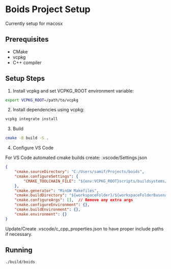 # Boids Project Setup

Currently setup for macosx

## Prerequisites
- CMake
- vcpkg
- C++ compiler

## Setup Steps

1. Install vcpkg and set VCPKG_ROOT environment variable:
```bash
export VCPKG_ROOT=/path/to/vcpkg
```

2. Install dependencies using vcpkg:
```bash
vcpkg integrate install
```
3. Build 
```bash
cmake -B build -S .
```
4. Configure VS Code

For VS Code automated cmake builds create: .vscode/Settings.json
```json
{
    "cmake.sourceDirectory": "C:/Users/samif/Projects/boids",
    "cmake.configureSettings": {
        "CMAKE_TOOLCHAIN_FILE": "${env:VCPKG_ROOT}scripts/buildsystems/vcpkg.cmake"
    },
    "cmake.generator": "MinGW Makefiles",
    "cmake.buildDirectory": "${workspaceFolder}/${workspaceFolderBasename}/build",
    "cmake.configureArgs": [],  // Remove any extra args
    "cmake.configureEnvironment": {},
    "cmake.buildEnvironment": {},
    "cmake.environment": {}
}
```

Update/Create .vscode/c_cpp_properties.json to have proper include paths if necessary.

## Running 

```bash
./build/boids
```
